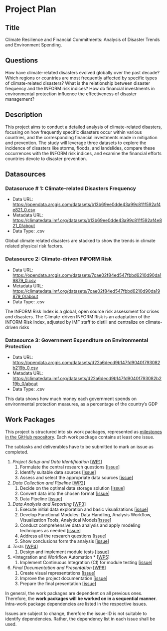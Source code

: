 # Project Plan

## Title
<!-- Give your project a short title. -->
Climate Resilience and Financial Commitments: Analysis of Disaster Trends and Environment Spending.

## Questions

<!-- Think about one main question you want to answer based on the data. -->
How have climate-related disasters evolved globally over the past decade?
Which regions or countries are most frequently affected by specific types of climate-related disasters?
What is the relationship between disaster frequency and the INFORM risk indices?
How do financial investments in environmental protection influence the effectiveness of disaster management?

## Description

<!-- Describe your  project in max. 200 words. Consider writing about why and how you attempt it. -->
This project aims to conduct a detailed analysis of climate-related disasters, focusing on how frequently specific disasters occur within various countries, and the corresponding financial investments made in mitigation and prevention. The study will leverage three datasets to explore the incidence of disasters like storms, floods, and landslides, compare these occurrences with the INFORM risk indices, and examine the financial efforts countries devote to disaster prevention.

## Datasources

<!-- Describe each datasources you plan to use in a section. Use the prefic "DatasourceX" where X is the id of the datasource. -->

### Datasoruce # 1: Climate-related Disasters Frequency
* Data URL: https://opendata.arcgis.com/datasets/b13b69ee0dde43a99c811f592af4e821_0.csv
* Metadata URL: https://climatedata.imf.org/datasets/b13b69ee0dde43a99c811f592af4e821_0/about
* Data Type: .csv

Global climate related disasters are stacked to show the trends in climate related physical risk factors.

### Datasource 2: Climate-driven INFORM Risk
* Data URL: https://opendata.arcgis.com/datasets/7cae02f84ed547fbbd6210d90da19879_0.csv
* Metadata URL: https://climatedata.imf.org/datasets/7cae02f84ed547fbbd6210d90da19879_0/about
* Data Type: .csv

The INFORM Risk Index is a global, open source risk assessment for crises and disasters. The Climate-driven INFORM Risk is an adaptation of the INFORM Risk Index, adjusted by IMF staff to distill and centralize on climate-driven risks

### Datasource 3: Government Expenditure on Environmental Protection
* Data URL: https://opendata.arcgis.com/datasets/d22a6decd9b147fd9040f793082b219b_0.csv
* Metadata URL: https://climatedata.imf.org/datasets/d22a6decd9b147fd9040f793082b219b_0/about
* Data Type: .csv

This data shows how much money each government spends on environmental protection measures, as a percentage of the country’s GDP

## Work Packages

<!-- List of work packages ordered sequentially, each pointing to an issue with more details. -->

This project is structured into six work packages, represented as [milestones in the GitHub repository](https://github.com/muhammadalyy14/FAU-Data-Engineering-Project/milestones).
Each work package contains at least one issue.

The subtasks and deliverables have to be submitted to mark an issue as completed.

1. *Project Setup and Data Identification* [[WP1](https://github.com/muhammadalyy14/FAU-Data-Engineering-Project/milestone/1)]
    1. Formulate the central research questions [[issue](https://github.com/muhammadalyy14/FAU-Data-Engineering-Project/issues/6)]
    2. Identify suitable data sources [[issue](https://github.com/muhammadalyy14/FAU-Data-Engineering-Project/issues/7)]
    3. Assess and select the appropriate data sources [[issue](https://github.com/muhammadalyy14/FAU-Data-Engineering-Project/issues/8)]
2. *Data Collection and Pipeline* [[WP2](https://github.com/muhammadalyy14/FAU-Data-Engineering-Project/milestone/2)]
    1. Decide on the optimal data storage solution [[issue](https://github.com/muhammadalyy14/FAU-Data-Engineering-Project/issues/9)]
    2. Convert data into the chosen format [[issue](https://github.com/muhammadalyy14/FAU-Data-Engineering-Project/issues/10)]
    3. Data Pipeline [[issue](https://github.com/muhammadalyy14/FAU-Data-Engineering-Project/issues/11)]
3. *Data Analysis and Reporting* [[WP3](https://github.com/muhammadalyy14/FAU-Data-Engineering-Project/milestone/3)]
    1. Execute initial data exploration and basic visualizations [[issue](https://github.com/muhammadalyy14/FAU-Data-Engineering-Project/issues/12)]
    2. Develop Functional Modules: Data Handling, Analysis Workflow, Visualization Tools, Analytical Models[[issue](https://github.com/muhammadalyy14/FAU-Data-Engineering-Project/issues/13)]
    3. Conduct comprehensive data analysis and apply modeling techniques as needed  [[issue](https://github.com/muhammadalyy14/FAU-Data-Engineering-Project/issues/14)]
    4. Address all the research questions [[issue](https://github.com/muhammadalyy14/FAU-Data-Engineering-Project/issues/15)]
    5. Show conclusions form the analysis [[issue](https://github.com/muhammadalyy14/FAU-Data-Engineering-Project/issues/16)]
4. *Tests* [[WP4](https://github.com/muhammadalyy14/FAU-Data-Engineering-Project/milestone/4)]
    1. Design and implement module tests [[issue](https://github.com/muhammadalyy14/FAU-Data-Engineering-Project/issues/17)]
5. *Integration and Workflow Automation * [[WP5](https://github.com/muhammadalyy14/FAU-Data-Engineering-Project/milestone/5)]
    1. Implement Continuous Integration (CI) for module testing [[issue](https://github.com/muhammadalyy14/FAU-Data-Engineering-Project/issues/18)]
6. *Final Documentation and Presentation* [[WP6](https://github.com/muhammadalyy14/FAU-Data-Engineering-Project/milestone/6)]
    1. Create visual representations [[issue](https://github.com/muhammadalyy14/FAU-Data-Engineering-Project/issues/19)]
    2. Improve the project documentation [[issue](https://github.com/muhammadalyy14/FAU-Data-Engineering-Project/issues/20)]
    3. Prepare the final presentation [[issue](https://github.com/muhammadalyy14/FAU-Data-Engineering-Project/issues/21)]

In general, the work packages are dependent on all previous ones. Therefore, the **work packages will be worked on in a sequential manner**.
Intra-work package dependencies are listed in the respective issues.

Issues are subject to change, therefore the issue-ID is not suitable to identify dependencies. 
Rather, the dependency list in each issue shall be used.